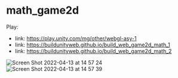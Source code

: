 # math_game2d

Play:
- link: https://play.unity.com/mg/other/webgl-asy-1
- link: https://buildunityweb.github.io/build_web_game2d_math_1
- link: https://buildunityweb.github.io/build_web_game2d_math_2

![Screen Shot 2022-04-13 at 14 57 24](https://user-images.githubusercontent.com/62178856/163128356-43219c81-27cf-41f2-8fd6-ce556d37a920.png)
![Screen Shot 2022-04-13 at 14 57 39](https://user-images.githubusercontent.com/62178856/163128418-4af670e7-e935-43b6-85b0-3a2a0aaa460a.png)
